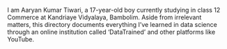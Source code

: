 I am Aaryan Kumar Tiwari, a 17-year-old boy currently studying in class 12 Commerce at Kandriaye Vidyalaya, Bambolim. Aside from irrelevant matters, this directory documents everything I’ve learned in data science through an online institution called ‘DataTrained’ and other platforms like YouTube.
